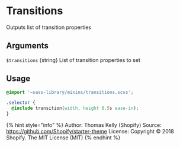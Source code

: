 # Transitions

Outputs list of transition properties

## Arguments

`$transitions` {string} List of transition properties to set

## Usage

```css
@import '~sass-library/mixins/transitions.scss';

.selector {
  @include transition(width, height 0.5s ease-in);
}
```

{% hint style="info" %}
Author: Thomas Kelly (Shopify)
Source: https://github.com/Shopify/starter-theme
License: Copyright © 2018 Shopify. The MIT License (MIT)
{% endhint %}
